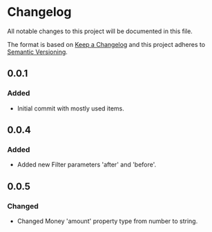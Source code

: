 # Changelog
All notable changes to this project will be documented in this file.

The format is based on [Keep a Changelog](http://keepachangelog.com/en/1.0.0/)
and this project adheres to [Semantic Versioning](http://semver.org/spec/v2.0.0.html).

## 0.0.1
### Added
- Initial commit with mostly used items.

## 0.0.4
### Added
- Added new Filter parameters 'after' and 'before'.

## 0.0.5
### Changed
- Changed Money 'amount' property type from number to string.